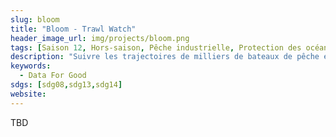 ```yaml
---
slug: bloom
title: "Bloom - Trawl Watch"
header_image_url: img/projects/bloom.png
tags: [Saison 12, Hors-saison, Pêche industrielle, Protection des océans]
description: "Suivre les trajectoires de milliers de bateaux de pêche en quasi temps réel afin de pouvoir analyser leurs pratiques de pêche dans des zones maritimes protégées (AMP) à partir de données GPS récupérées (via antennes satellites et/ou terrestres)"
keywords:
  - Data For Good
sdgs: [sdg08,sdg13,sdg14]
website: 
---
```


TBD